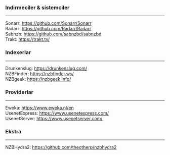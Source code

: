 ### Indirmeciler & sistemciler
- - -
Sonarr: <https://github.com/Sonarr/Sonarr>  
Radarr: https://github.com/Radarr/Radarr  
Sabnzb: https://github.com/sabnzbd/sabnzbd  
Trakt: https://trakt.tv/  

### Indexerlar
- - -
Drunkenslug: https://drunkenslug.com/  
NZBFinder: https://nzbfinder.ws/  
NZBgeek: https://nzbgeek.info/  

### Providerlar
- - -
Eweka: https://www.eweka.nl/en  
UsenetExpress: https://www.usenetexpress.com/  
UsenetServer: https://www.usenetserver.com/  

### Ekstra
- - -
NZBHydra2: https://github.com/theotherp/nzbhydra2  
